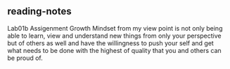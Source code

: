 ## reading-notes
Lab01b Assigenment
Growth Mindset from my view point is not only being able to learn, view and understand new things from only your perspective but of others as well and have the willingness to push your self and get what needs to be done with the highest of quality that you and others can be proud of. 
